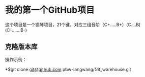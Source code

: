# 我的第一个GitHub项目

这个项目是一个钢琴项目，21个键，对应三组音阶（C+.....B+）(C....B)(C-.......B-)

## 克隆版本库

操作示例：

*$git clone git@github.com:pbw-langwang/Git_warehouse.git
